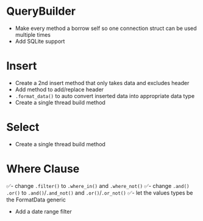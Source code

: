 # QueryBuilder
- Make every method a borrow self so one connection struct can be used multiple times
- Add SQLite support

# Insert
- Create a 2nd insert method that only takes data and excludes header
- Add method to add/replace header
- `.format_data()` to auto convert inserted data into appropriate data type
- Create a single thread build method

# Select 
- Create a single thread build method

# Where Clause
✅- change `.filter()` to `.where_in()` and `.where_not()`
✅- change `.and()` `.or()` to  `.and()`/`.and_not()` and `.or()`/`.or_not()`
✅- let the values types be the FormatData generic
- Add a date range filter